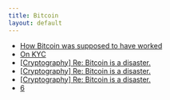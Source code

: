 ```yaml
---
title: Bitcoin
layout: default
---
```


- [How Bitcoin was supposed to have worked](/bitcoin/1.txt)
- [On KYC](/bitcoin/2.txt)
- [[Cryptography] Re: Bitcoin is a disaster.](/bitcoin/3.txt)
- [[Cryptography] Re: Bitcoin is a disaster.](/bitcoin/4.txt)
- [[Cryptography] Re: Bitcoin is a disaster.](/bitcoin/5.txt)
- [6](/bitcoin/6.txt)
